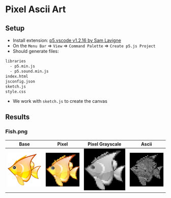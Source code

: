 # Pixel Ascii Art


## Setup
- Install extension: [p5.vscode v1.2.16 by Sam Lavigne](https://marketplace.visualstudio.com/items?itemName=samplavigne.p5-vscode)
- On the `Menu Bar` => `View` => `Command Palette` => `Create p5.js Project`
- Should generate files:
```
libraries
  - p5.min.js
  - p5.sound.min.js
index.html
jsconfig.json
sketch.js
style.css
```
- We work with `sketch.js` to create the canvas

## Results
### Fish.png
| Base | Pixel | Pixel Grayscale | Ascii |
| --- | --- | --- | --- |
| ![Fish.png](https://github.com/dongaCS/pixel-ascii-art/blob/main/images/fish.png?raw=true) | ![Fish Pixel.png](https://github.com/dongaCS/pixel-ascii-art/blob/main/images/sketch.png?raw=true) | ![Fish Pixel Gray.png](https://github.com/dongaCS/pixel-ascii-art/blob/main/images/sketch-gray.png?raw=true) | ![Fish Ascii.png](https://github.com/dongaCS/pixel-ascii-art/blob/main/images/sketch-ascii.png?raw=true) |
